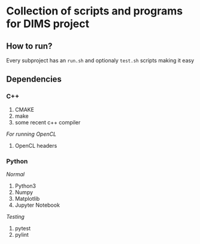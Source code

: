 # Collection of scripts and programs for DIMS project

## How to run?

Every subproject has an `run.sh` and optionaly `test.sh` scripts making it easy

## Dependencies

### C++

1. CMAKE
1. make
1. some recent c++ compiler

_For running OpenCL_

1. OpenCL headers

### Python

_Normal_

1. Python3
1. Numpy
1. Matplotlib
1. Jupyter Notebook

_Testing_

1. pytest
1. pylint
